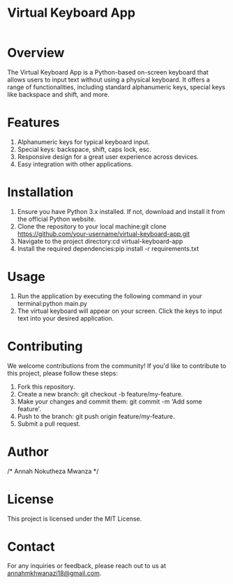 # Virtual Keyboard App

<img src="" alt="">

# Overview
The Virtual Keyboard App is a Python-based on-screen keyboard that allows users to input text without using a physical keyboard. It offers a range of functionalities, including standard alphanumeric keys, special keys like backspace and shift, and more.

# Features
1. Alphanumeric keys for typical keyboard input.
2. Special keys: backspace, shift, caps lock, esc.
3. Responsive design for a great user experience across devices.
4. Easy integration with other applications.

# Installation
1. Ensure you have Python 3.x installed. If not, download and install it from the official Python website.
2. Clone the repository to your local machine:git clone https://github.com/your-username/virtual-keyboard-app.git
3. Navigate to the project directory:cd virtual-keyboard-app
4. Install the required dependencies:pip install -r requirements.txt

# Usage
1. Run the application by executing the following command in your terminal:python main.py
2. The virtual keyboard will appear on your screen. Click the keys to input text into your desired application.

# Contributing
We welcome contributions from the community! If you'd like to contribute to this project, please follow these steps:
1. Fork this repository.
2. Create a new branch: git checkout -b feature/my-feature.
3. Make your changes and commit them: git commit -m 'Add some feature'.
4. Push to the branch: git push origin feature/my-feature.
5. Submit a pull request.

# Author
/* Annah Nokutheza Mwanza */

# License
This project is licensed under the MIT License.

# Contact
For any inquiries or feedback, please reach out to us at annahmkhwanazi18@gmail.com.

